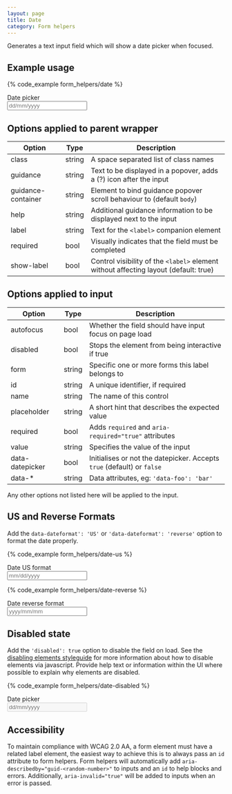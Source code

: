 ```yaml
---
layout: page
title: Date
category: Form helpers
---
```


Generates a text input field which will show a date picker when focused.

## Example usage

{% code_example form_helpers/date %}

<div class="pulsar-example form">
    <div class="form__group">
        <label for="example-date" class="control__label">Date picker</label>
        <div class="controls">
            <input id="example-date" placeholder="dd/mm/yyyy" data-datepicker="true" data-dateformat='default' type="text" class="form__control">
        </div>
    </div>
</div>

## Options applied to parent wrapper

Option      | Type   | Description
----------- | ------ | ---------------------------------------------------------
class       | string | A space separated list of class names
guidance    | string | Text to be displayed in a popover, adds a (?) icon after the input
guidance-container | string | Element to bind guidance popover scroll behaviour to (default `body`)
help        | string | Additional guidance information to be displayed next to the input
label       | string | Text for the `<label>` companion element
required    | bool   | Visually indicates that the field must be completed
show-label  | bool | Control visibility of the `<label>` element without affecting layout (default: true)

## Options applied to input

Option      | Type   | Description
----------- | ------ | ---------------------------------------------------------
autofocus   | bool   | Whether the field should have input focus on page load
disabled    | bool   | Stops the element from being interactive if true
form        | string | Specific one or more forms this label belongs to
id          | string | A unique identifier, if required
name        | string | The name of this control
placeholder | string | A short hint that describes the expected value
required    | bool   | Adds `required` and `aria-required="true"` attributes
value       | string | Specifies the value of the input
data-datepicker | bool | Initialises or not the datepicker. Accepts `true` (default) or `false`
data-*      | string | Data attributes, eg: `'data-foo': 'bar'`

Any other options not listed here will be applied to the input.

## US and Reverse Formats

Add the `data-dateformat': 'US'` or `'data-dateformat': 'reverse'` option to format the date properly.

{% code_example form_helpers/date-us %}

<div class="pulsar-example form">
    <div class="form__group">
        <label for="example-date" class="control__label">Date US format</label>
        <div class="controls">
            <input id="example-date" placeholder="mm/dd/yyyy" data-datepicker="true" data-dateformat='US' type="text" class="form__control">
        </div>
    </div>
</div>

{% code_example form_helpers/date-reverse %}

<div class="pulsar-example form">
    <div class="form__group">
        <label for="example-date" class="control__label">Date reverse format</label>
        <div class="controls">
            <input id="example-date" placeholder="yyyy/mm/mm" data-datepicker="true" data-dateformat='reverse' type="text" class="form__control">
        </div>
    </div>
</div>

## Disabled state

Add the `'disabled': true` option to disable the field on load. See the [disabling elements styleguide](styleguides/disabling_elements/) for more information about how to disable elements via javascript. Provide help text or information within the UI where possible to explain why elements are disabled.

{% code_example form_helpers/date-disabled %}

<div class="pulsar-example form">
    <div class="form__group">
        <label for="example-date" class="control__label">Date picker</label>
        <div class="controls">
            <input id="example-date" placeholder="dd/mm/yyyy" data-datepicker="true" disabled type="text" class="form__control">
        </div>
    </div>
</div>

## Accessibility

To maintain compliance with WCAG 2.0 AA, a form element must have a related label element, the easiest way to achieve this is to always pass an `id` attribute to form helpers. Form helpers will automatically add `aria-describedby="guid-<random-number>"` to inputs and an `id` to help blocks and errors. Additionally, `aria-invalid="true"` will be added to inputs when an error is passed.
